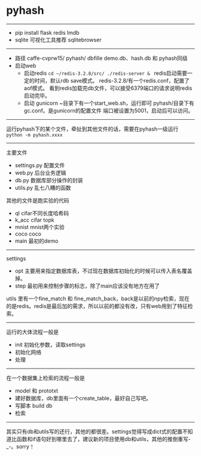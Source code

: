 # pyhash
***
+ pip install flask redis lmdb
+ sqlite 可视化工具推荐 sqlitebrowser
***
+ 路径
caffe-cvprw15/
    pyhash/
    dbfille
demo.db、hash.db 和 pyhash同级
+ 启动web
  + 启动redis 
`cd ~/redis-3.2.8/src/
  ./redis-server & `
redis启动需要一定的时间，默认rdb save模式。
redis-3.2.8/有一个redis.conf，配置了aof模式。
看到redis加载完db文件，可以接受6379端口的请求说明redis启动完毕。
  + 启动 gunicorn
~目录下有一个start_web.sh，运行即可
pyhash/目录下有gc.conf。是gunicorn的配置文件
端口被设置为5001，启动后可以访问。
***
运行pyhash下的某个文件，牵扯到其他文件的话，需要在pyhash一级运行
`python -m pyhash.xxxx`
***
主要文件
+ settings.py 配置文件
+ web.py 后台业务逻辑
+ db.py 数据库部分操作的封装
+ utils.py 乱七八糟的函数

其他的文件是跑实验的代码
+ ql cifar不同长度哈希码
+ k_acc cifar topk
+ mnist mnist两个实验
+ coco  coco
+ main 最初的demo
***
settings 
+ opt 主要用来指定数据库表，不过现在数据库初始化的时候可以传入表名覆盖掉。
+ step  最初用来控制步骤的标志，除了main应该没有地方在用了

utils 里有一个fine_match 和 fine_match_back，back是以前的npy检索，现在的是redis。redis是最后加的需求，所以以前的都没有改，只有web用到了特征检索。
***
运行的大体流程一般是
+ init 初始化参数，读取settings
+ 初始化网络
+ 处理
***
在一个数据集上检索的流程一般是
+ model 和 prototxt
+ 建好数据库，db里面有一个create_table，最好自己写吧。
+ 写脚本 build db
+ 检索
***
其实只有db和utils写的还行，其他的都很差。settings觉得写成dict式的配置不知道比函数和if语句好到哪里去了，建议新的项目使用db和utils，其他的推倒重写-_-。sorry！
